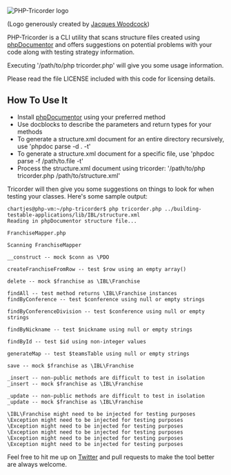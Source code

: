 ![PHP-Tricorder logo](http://grumpy-testing.com/Tricorder_text.png)

(Logo generously created by [Jacques Woodcock](https://twitter.com/jacques_thekit))

PHP-Tricorder is a CLI utility that scans structure files created using [phpDocumentor](http://phpdoc.org)
and offers suggestions on potential problems with your code along with testing
strategy information.

Executing '/path/to/php tricorder.php' will give you some usage information.

Please read the file LICENSE included with this code for licensing details.

How To Use It
-------------

* Install [phpDocumentor](http://phpdoc.org) using your preferred method
* Use docblocks to describe the parameters and return types for your methods
* To generate a structure.xml document for an entire directory recursively, use 'phpdoc parse -d . -t'
* To generate a structure.xml document for a specific file, use 'phpdoc parse -f /path/to.file -t'
* Process the structure.xml document using tricorder: '/path/to/php tricorder.php /path/to/structure.xml'

Tricorder will then give you some suggestions on things to look for when testing
your classes. Here's some sample output:

	chartjes@php-vm:~/php-tricorder$ php tricorder.php ../building-testable-applications/lib/IBL/structure.xml 
	Reading in phpDocumentor structure file...

	FranchiseMapper.php

	Scanning FranchiseMapper

	__construct -- mock $conn as \PDO

	createFranchiseFromRow -- test $row using an empty array()

	delete -- mock $franchise as \IBL\Franchise

	findAll -- test method returns \IBL\Franchise instances
	findByConference -- test $conference using null or empty strings

	findByConferenceDivision -- test $conference using null or empty strings

	findByNickname -- test $nickname using null or empty strings

	findById -- test $id using non-integer values

	generateMap -- test $teamsTable using null or empty strings

	save -- mock $franchise as \IBL\Franchise

	_insert -- non-public methods are difficult to test in isolation
	_insert -- mock $franchise as \IBL\Franchise

	_update -- non-public methods are difficult to test in isolation
	_update -- mock $franchise as \IBL\Franchise

	\IBL\Franchise might need to be injected for testing purposes
	\Exception might need to be injected for testing purposes
	\Exception might need to be injected for testing purposes
	\Exception might need to be injected for testing purposes
	\Exception might need to be injected for testing purposes
	\Exception might need to be injected for testing purposes

  

Feel free to hit me up on [Twitter](https://twitter.com/grmpyprogrammer) and pull requests
to make the tool better are always welcome. 

